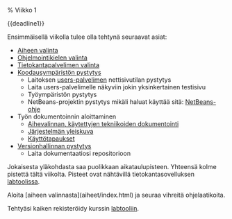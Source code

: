 % Viikko 1
<!-- order: 1 -->

<deadline>{{deadline1}}</deadline>

Ensimmäisellä viikolla tulee olla tehtynä seuraavat asiat:

* [Aiheen valinta](aiheet/index.html)
* [Ohjelmointikielen valinta](ohjelmointikielet.html)
* [Tietokantapalvelimen valinta](tietokannat.html)
* [Koodausympäristön pystytys](tekniikka.html)
    * Laitoksen [users-palvelimen]({{rootdir}}ohjeistus/users/index.html) nettisivutilan pystytys
    * Laita users-palvelimelle näkyviin jokin yksinkertainen testisivu 
    * Työympäristön pystytys 
    * NetBeans-projektin pystytys mikäli haluat käyttää sitä: [NetBeans-ohje]({{rootdir}}ohjeistus/netbeans.html)
* Työn dokumentoinnin aloittaminen
    * [Aihevalinnan, käytettyjen tekniikoiden dokumentointi]({{rootdir}}dokumentaatio-ohje.html#johdanto)
    * [Järjestelmän yleiskuva]({{rootdir}}dokumentaatio-ohje.html#yleiskuva-j%C3%A4rjestelm%C3%A4st%C3%A4)
    * [Käyttötapaukset]({{rootdir}}dokumentaatio-ohje.html#k%C3%A4ytt%C3%B6tapaukset)
* [Versionhallinnan pystytys](git-ohje.html)
    * Laita dokumentaatiosi repositorioon

Jokaisesta yläkohdasta saa puolikkaan aikataulupisteen. 
Yhteensä kolme pistettä tältä viikolta. 
Pisteet ovat nähtävillä tietokantasovelluksen [labtoolissa](http://tsoha-labtool.herokuapp.com/).

<ohje>
Aloita [aiheen valinnasta](aiheet/index.html) ja seuraa vihreitä ohjelaatikoita.

Tehtyäsi kaiken rekisteröidy kurssin [labtooliin](http://tsoha-labtool.herokuapp.com/).
</ohje>
